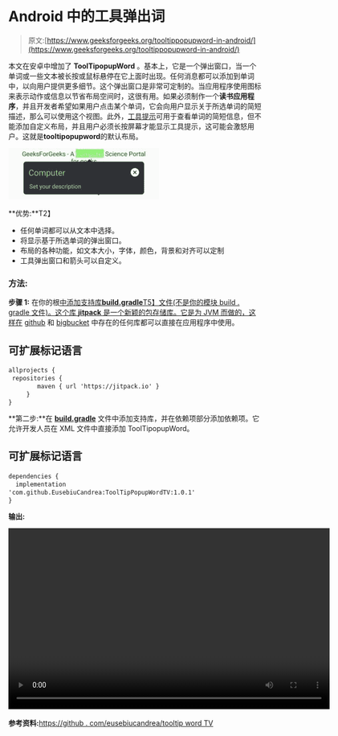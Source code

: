 # Android 中的工具弹出词

> 原文:[https://www.geeksforgeeks.org/tooltippopupword-in-android/](https://www.geeksforgeeks.org/tooltippopupword-in-android/)

本文在安卓中增加了 **ToolTipopupWord** 。基本上，它是一个弹出窗口，当一个单词或一些文本被长按或鼠标悬停在它上面时出现。任何消息都可以添加到单词中，以向用户提供更多细节。这个弹出窗口是非常可定制的。当应用程序使用图标来表示动作或信息以节省布局空间时，这很有用。如果必须制作一个**读书应用程序**，并且开发者希望如果用户点击某个单词，它会向用户显示关于所选单词的简短描述，那么可以使用这个视图。此外，[工具提示](https://developer.android.com/guide/topics/ui/tooltips)可用于查看单词的简短信息，但不能添加自定义布局，并且用户必须长按屏幕才能显示工具提示，这可能会激怒用户。这就是**tooltipopupword**的默认布局。

![](img/416a08292405c9a5dd49babd7a153202.png)

**优势:**T2】

*   任何单词都可以从文本中选择。
*   将显示基于所选单词的弹出窗口。
*   布局的各种功能，如文本大小，字体，颜色，背景和对齐可以定制
*   工具弹出窗口和箭头可以自定义。

### 方法:

**步骤 1:** 在你的根[中添加支持库**build.gradle**T5】文件(不是你的模块 build . gradle 文件)。这个库 **jitpack** 是一个新颖的包存储库。它是为 JVM 而做的，这样在](https://www.geeksforgeeks.org/android-build-gradle/) [github](https://www.geeksforgeeks.org/ultimate-guide-git-github/) 和 [bigbucket](https://www.geeksforgeeks.org/bitbucket-vs-github-vs-gitlab/) 中存在的任何库都可以直接在应用程序中使用。

## 可扩展标记语言

```
allprojects {          
 repositories {          
        maven { url 'https://jitpack.io' }          
     }         
}          
```

**第二步:**在 [**build.gradle**](https://www.geeksforgeeks.org/android-build-gradle/) 文件中添加支持库，并在依赖项部分添加依赖项。它允许开发人员在 XML 文件中直接添加 ToolTipopupWord。

## 可扩展标记语言

```
dependencies {          
  implementation 'com.github.EusebiuCandrea:ToolTipPopupWordTV:1.0.1'         
}         
```

**输出:**

<video class="wp-video-shortcode" id="video-458511-1" width="640" height="360" preload="metadata" controls=""><source type="video/mp4" src="https://media.geeksforgeeks.org/wp-content/uploads/20200717103053/Record_2020-07-17-10-27-30_a20e20bba8cfd8e40615600f802d7c671.mp4?_=1">[https://media.geeksforgeeks.org/wp-content/uploads/20200717103053/Record_2020-07-17-10-27-30_a20e20bba8cfd8e40615600f802d7c671.mp4](https://media.geeksforgeeks.org/wp-content/uploads/20200717103053/Record_2020-07-17-10-27-30_a20e20bba8cfd8e40615600f802d7c671.mp4)</video>

**参考资料:**[https://github . com/eusebiucandrea/tooltip word TV](https://github.com/EusebiuCandrea/ToolTipPopupWordTV)